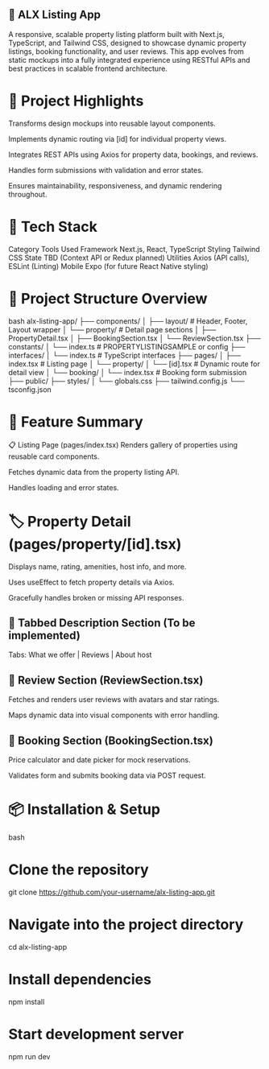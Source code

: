 ## 🏡 ALX Listing App
A responsive, scalable property listing platform built with Next.js, TypeScript, and Tailwind CSS, designed to showcase dynamic property listings, booking functionality, and user reviews. This app evolves from static mockups into a fully integrated experience using RESTful APIs and best practices in scalable frontend architecture.

# 🚀 Project Highlights
Transforms design mockups into reusable layout components.

Implements dynamic routing via [id] for individual property views.

Integrates REST APIs using Axios for property data, bookings, and reviews.

Handles form submissions with validation and error states.

Ensures maintainability, responsiveness, and dynamic rendering throughout.

# 🧱 Tech Stack
Category	Tools Used
Framework	Next.js, React, TypeScript
Styling	Tailwind CSS
State	TBD (Context API or Redux planned)
Utilities	Axios (API calls), ESLint (Linting)
Mobile	Expo (for future React Native styling)

# 📁 Project Structure Overview
bash
alx-listing-app/
├── components/
│   ├── layout/                  # Header, Footer, Layout wrapper
│   └── property/                # Detail page sections
│       ├── PropertyDetail.tsx
│       ├── BookingSection.tsx
│       └── ReviewSection.tsx
├── constants/
│   └── index.ts                # PROPERTYLISTINGSAMPLE or config
├── interfaces/
│   └── index.ts                # TypeScript interfaces
├── pages/
│   ├── index.tsx               # Listing page
│   └── property/
│       └── [id].tsx            # Dynamic route for detail view
│   └── booking/
│       └── index.tsx           # Booking form submission
├── public/
├── styles/
│   └── globals.css
├── tailwind.config.js
└── tsconfig.json

# 🧩 Feature Summary
📋 Listing Page (pages/index.tsx)
Renders gallery of properties using reusable card components.

Fetches dynamic data from the property listing API.

Handles loading and error states.

# 🏷️ Property Detail (pages/property/[id].tsx)
Displays name, rating, amenities, host info, and more.

Uses useEffect to fetch property details via Axios.

Gracefully handles broken or missing API responses.

## 🧾 Tabbed Description Section (To be implemented)
Tabs: What we offer | Reviews | About host

## 💬 Review Section (ReviewSection.tsx)
Fetches and renders user reviews with avatars and star ratings.

Maps dynamic data into visual components with error handling.

## 🏦 Booking Section (BookingSection.tsx)
Price calculator and date picker for mock reservations.

Validates form and submits booking data via POST request.

# 📦 Installation & Setup
bash
# Clone the repository
git clone https://github.com/your-username/alx-listing-app.git

# Navigate into the project directory
cd alx-listing-app

# Install dependencies
npm install

# Start development server
npm run dev